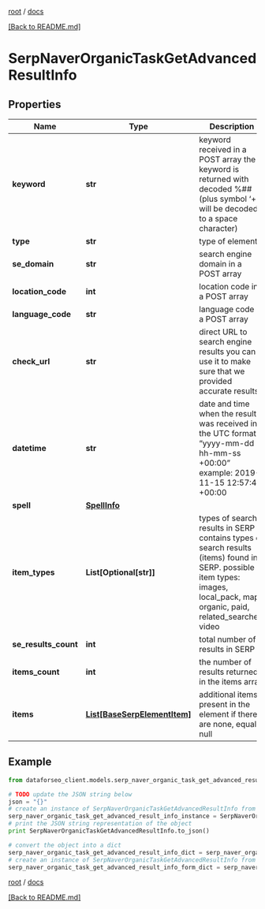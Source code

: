 [root](./../ "root") / [docs](./ "docs")

[[Back to README.md]](./../README.md "[Back to README.md]")

# SerpNaverOrganicTaskGetAdvancedResultInfo

## Properties

Name | Type | Description | Notes
------------ | ------------- | ------------- | -------------
**keyword** | **str** | keyword received in a POST array the keyword is returned with decoded %## (plus symbol ‘+’ will be decoded to a space character) | [optional]
**type** | **str** | type of element | [optional]
**se_domain** | **str** | search engine domain in a POST array | [optional]
**location_code** | **int** | location code in a POST array | [optional]
**language_code** | **str** | language code in a POST array | [optional]
**check_url** | **str** | direct URL to search engine results you can use it to make sure that we provided accurate results | [optional]
**datetime** | **str** | date and time when the result was received in the UTC format: “yyyy-mm-dd hh-mm-ss +00:00” example: 2019-11-15 12:57:46 +00:00 | [optional]
**spell** | [**SpellInfo**](SpellInfo.md) |  | [optional]
**item_types** | **List[Optional[str]]** | types of search results in SERP contains types of search results (items) found in SERP. possible item types: images, local_pack, map, organic, paid, related_searches, video | [optional]
**se_results_count** | **int** | total number of results in SERP | [optional]
**items_count** | **int** | the number of results returned in the items array | [optional]
**items** | [**List[BaseSerpElementItem]**](BaseSerpElementItem.md) | additional items present in the element if there are none, equals null | [optional]

## Example

```python
from dataforseo_client.models.serp_naver_organic_task_get_advanced_result_info import SerpNaverOrganicTaskGetAdvancedResultInfo

# TODO update the JSON string below
json = "{}"
# create an instance of SerpNaverOrganicTaskGetAdvancedResultInfo from a JSON string
serp_naver_organic_task_get_advanced_result_info_instance = SerpNaverOrganicTaskGetAdvancedResultInfo.from_json(json)
# print the JSON string representation of the object
print SerpNaverOrganicTaskGetAdvancedResultInfo.to_json()

# convert the object into a dict
serp_naver_organic_task_get_advanced_result_info_dict = serp_naver_organic_task_get_advanced_result_info_instance.to_dict()
# create an instance of SerpNaverOrganicTaskGetAdvancedResultInfo from a dict
serp_naver_organic_task_get_advanced_result_info_form_dict = serp_naver_organic_task_get_advanced_result_info.from_dict(serp_naver_organic_task_get_advanced_result_info_dict)
```

  

[root](./../ "root") / [docs](./ "docs")

[[Back to README.md]](./../README.md "[Back to README.md]")